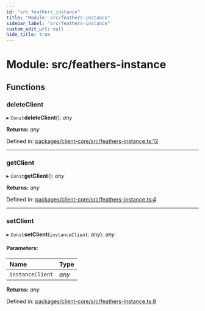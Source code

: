 ```yaml
---
id: "src_feathers_instance"
title: "Module: src/feathers-instance"
sidebar_label: "src/feathers-instance"
custom_edit_url: null
hide_title: true
---
```


# Module: src/feathers-instance

## Functions

### deleteClient

▸ `Const`**deleteClient**(): *any*

**Returns:** *any*

Defined in: [packages/client-core/src/feathers-instance.ts:12](https://github.com/xr3ngine/xr3ngine/blob/716a06460/packages/client-core/src/feathers-instance.ts#L12)

___

### getClient

▸ `Const`**getClient**(): *any*

**Returns:** *any*

Defined in: [packages/client-core/src/feathers-instance.ts:4](https://github.com/xr3ngine/xr3ngine/blob/716a06460/packages/client-core/src/feathers-instance.ts#L4)

___

### setClient

▸ `Const`**setClient**(`instanceClient`: *any*): *any*

#### Parameters:

Name | Type |
:------ | :------ |
`instanceClient` | *any* |

**Returns:** *any*

Defined in: [packages/client-core/src/feathers-instance.ts:8](https://github.com/xr3ngine/xr3ngine/blob/716a06460/packages/client-core/src/feathers-instance.ts#L8)
